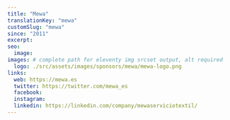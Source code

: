 ```yaml
---
title: "Mewa"
translationKey: "mewa"
customSlug: "mewa"
since: "2011"
excerpt:
seo:
  image:
images: # complete path for eleventy img srcset output, alt required
  logo: ./src/assets/images/sponsors/mewa/mewa-logo.png
links:
  web: https://mewa.es
  twitter: https://twitter.com/mewa_es
  facebook:
  instagram:
  linkedin: https://linkedin.com/company/mewaserviciotextil/
---
```

